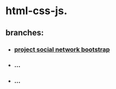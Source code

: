 # html-css-js.

## branches:

* ### [project social network bootstrap](https://alexeyaleks.github.io/html-css-js/social-network-bootstrap/profile.html)
* ### ...
* ### ...
